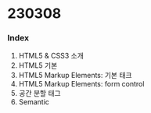 # 230308

### Index
1. HTML5 & CSS3 소개
2. HTML5 기본
3. HTML5 Markup Elements: 기본 태크
4. HTML5 Markup Elements: form control
5. 공간 분할 태그
6. Semantic